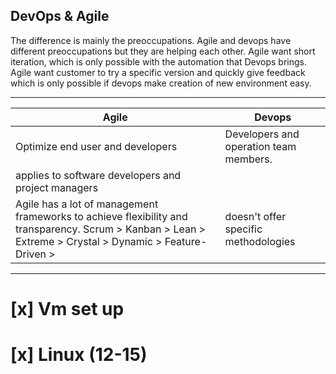 ## DevOps & Agile
The difference is mainly the preoccupations. Agile and devops have different preoccupations but they are helping each other. Agile want short iteration, which is only possible with the automation that Devops brings. Agile want customer to try a specific version and quickly give feedback which is only possible if devops make creation of new environment easy.

---

| Agile | Devops |
| ----------- | ----------- |
| Optimize end user and developers | Developers and operation team members. |
| applies to software developers and project managers |  |
| Agile has a lot of management frameworks to achieve flexibility and transparency. Scrum > Kanban > Lean > Extreme > Crystal > Dynamic > Feature-Driven > | doesn't offer specific methodologies |

---

# [x] Vm set up
# [x] Linux (12-15) 
